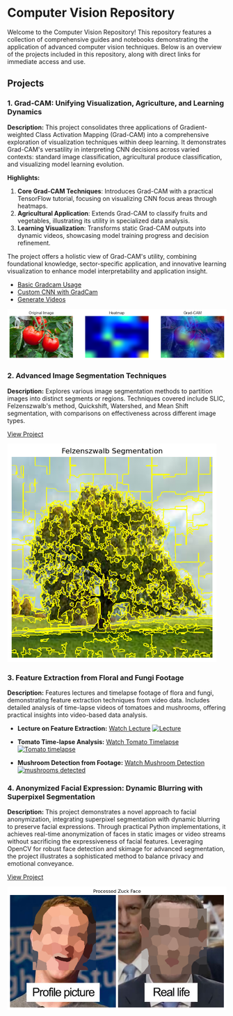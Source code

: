 Computer Vision Repository
==========================

Welcome to the Computer Vision Repository! This repository features a collection of comprehensive guides and notebooks demonstrating the application of advanced computer vision techniques. Below is an overview of the projects included in this repository, along with direct links for immediate access and use.

Projects
--------

### 1\. Grad-CAM: Unifying Visualization, Agriculture, and Learning Dynamics

**Description:** This project consolidates three applications of Gradient-weighted Class Activation Mapping (Grad-CAM) into a comprehensive exploration of visualization techniques within deep learning. It demonstrates Grad-CAM's versatility in interpreting CNN decisions across varied contexts: standard image classification, agricultural produce classification, and visualizing model learning evolution.

**Highlights:**

1.  **Core Grad-CAM Techniques**: Introduces Grad-CAM with a practical TensorFlow tutorial, focusing on visualizing CNN focus areas through heatmaps.
2.  **Agricultural Application**: Extends Grad-CAM to classify fruits and vegetables, illustrating its utility in specialized data analysis.
3.  **Learning Visualization**: Transforms static Grad-CAM outputs into dynamic videos, showcasing model training progress and decision refinement.

The project offers a holistic view of Grad-CAM's utility, combining foundational knowledge, sector-specific application, and innovative learning visualization to enhance model interpretability and application insight.

* [Basic Gradcam Usage](GradCam.ipynb)
* [Custom CNN with GradCam](GradCamAgriculture/Veggi_Classification.ipynb)
* [Generate Videos](GradCamAgriculture/VisualizeGradcamLearning.ipynb)

![gradCam](GradCamAgriculture/gradCamApplied.png "gradCam")


### 2\. Advanced Image Segmentation Techniques

**Description:** Explores various image segmentation methods to partition images into distinct segments or regions. Techniques covered include SLIC, Felzenszwalb's method, Quickshift, Watershed, and Mean Shift segmentation, with comparisons on effectiveness across different image types.

[View Project](image_segmentation.ipynb)

![segmented](Felzenszwalb_seg.png "segmented")


### 3\. Feature Extraction from Floral and Fungi Footage

**Description:** Features lectures and timelapse footage of flora and fungi, demonstrating feature extraction techniques from video data. Includes detailed analysis of time-lapse videos of tomatoes and mushrooms, offering practical insights into video-based data analysis.

*   **Lecture on Feature Extraction:** [Watch Lecture](https://www.youtube.com/watch?v=7TCIeCOCHMc)
[![Lecture](https://img.youtube.com/vi/7TCIeCOCHMc/0.jpg)](https://www.youtube.com/watch?v=7TCIeCOCHMc)

*   **Tomato Time-lapse Analysis:** [Watch Tomato Timelapse](https://www.youtube.com/watch?v=Y8SaA25KlVk)
[![Tomato timelapse](https://img.youtube.com/vi/Y8SaA25KlVk/0.jpg)](https://www.youtube.com/watch?v=Y8SaA25KlVk)

*   **Mushroom Detection from Footage:** [Watch Mushroom Detection](https://www.youtube.com/watch?v=zauNC9Wd6cg)
[![mushrooms detected](https://img.youtube.com/vi/zauNC9Wd6cg/0.jpg)](https://www.youtube.com/watch?v=zauNC9Wd6cg)



### 4\. Anonymized Facial Expression: Dynamic Blurring with Superpixel Segmentation

**Description:** This project demonstrates a novel approach to facial anonymization, integrating superpixel segmentation with dynamic blurring to preserve facial expressions. Through practical Python implementations, it achieves real-time anonymization of faces in static images or video streams without sacrificing the expressiveness of facial features. Leveraging OpenCV for robust face detection and skimage for advanced segmentation, the project illustrates a sophisticated method to balance privacy and emotional conveyance.

[View Project](faceblur/faceblur.ipynb)

![Blurred](faceblur/blurred_zuck.png "blured")



